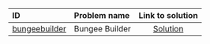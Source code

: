 | ID | Problem name | Link to solution |
|:---|:---|:---:|
| [bungeebuilder](https://open.kattis.com/problems/bungeebuilder) | Bungee Builder | [Solution](https://github.com/versenyi98/kattis-solutions/tree/main/solutions/bungeebuilder)|
